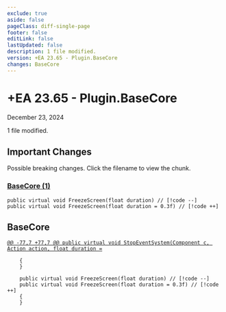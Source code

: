 ```yaml
---
exclude: true
aside: false
pageClass: diff-single-page
footer: false
editLink: false
lastUpdated: false
description: 1 file modified.
version: +EA 23.65 - Plugin.BaseCore
changes: BaseCore
---
```


# +EA 23.65 - Plugin.BaseCore

December 23, 2024

1 file modified.

## Important Changes

Possible breaking changes. Click the filename to view the chunk.
### [BaseCore (1)](#basecore)
```cs:no-line-numbers
public virtual void FreezeScreen(float duration) // [!code --]
public virtual void FreezeScreen(float duration = 0.3f) // [!code ++]
```
## BaseCore

[`@@ -77,7 +77,7 @@ public virtual void StopEventSystem(Component c, Action action, float duration =`](https://github.com/Elin-Modding-Resources/Elin-Decompiled/blob/e973d2b80ff9f1539defc5bc1303c814709f0471/Elin/Plugins.basecore/BaseCore.cs#L77-L83)
```cs:line-numbers=77
	{
	}

	public virtual void FreezeScreen(float duration) // [!code --]
	public virtual void FreezeScreen(float duration = 0.3f) // [!code ++]
	{
	}

```
